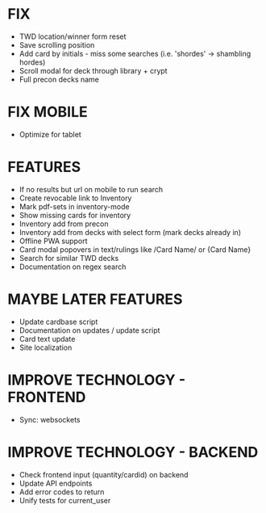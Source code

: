 # FIX
* TWD location/winner form reset
* Save scrolling position
* Add card by initials - miss some searches (i.e. 'shordes' -> shambling hordes)
* Scroll modal for deck through library + crypt
* Full precon decks name

# FIX MOBILE
* Optimize for tablet

# FEATURES
* If no results but url on mobile to run search
* Create revocable link to Inventory
* Mark pdf-sets in inventory-mode
* Show missing cards for inventory
* Inventory add from precon
* Inventory add from decks with select form (mark decks already in)
* Offline PWA support
* Card modal popovers in text/rulings like /Card Name/ or {Card Name}
* Search for similar TWD decks
* Documentation on regex search

# MAYBE LATER FEATURES
* Update cardbase script
* Documentation on updates / update script
* Card text update
* Site localization

# IMPROVE TECHNOLOGY - FRONTEND
* Sync: websockets

# IMPROVE TECHNOLOGY - BACKEND
* Check frontend input (quantity/cardid) on backend
* Update API endpoints
* Add error codes to return
* Unify tests for current_user
